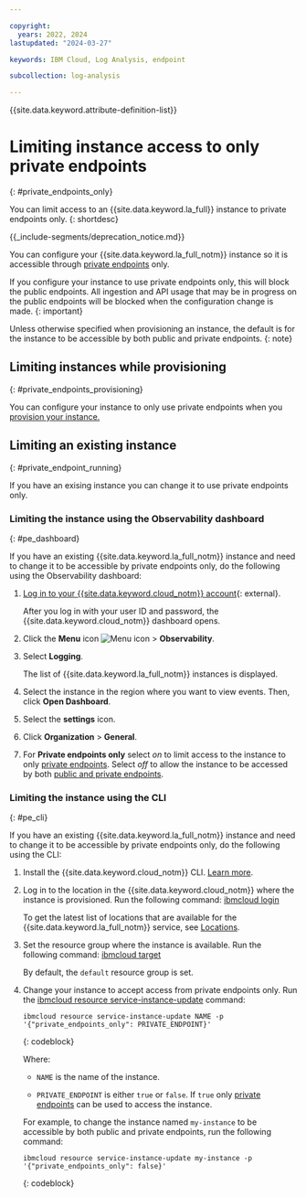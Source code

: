 ```yaml
---

copyright:
  years: 2022, 2024
lastupdated: "2024-03-27"

keywords: IBM Cloud, Log Analysis, endpoint

subcollection: log-analysis

---
```


{{site.data.keyword.attribute-definition-list}}


# Limiting instance access to only private endpoints
{: #private_endpoints_only}

You can limit access to an {{site.data.keyword.la_full}} instance to private endpoints only.
{: shortdesc}

<!-- common deprecation notice -->
{{_include-segments/deprecation_notice.md}}

You can configure your {{site.data.keyword.la_full_notm}} instance so it is accessible through [private endpoints](/docs/log-analysis?topic=log-analysis-endpoints) only.

If you configure your instance to use private endpoints only, this will block the public endpoints. All ingestion and API usage that may be in progress on the public endpoints will be blocked when the configuration change is made.
{: important}

Unless otherwise specified when provisioning an instance, the default is for the instance to be accessible by both public and private endpoints.
{: note}

## Limiting instances while provisioning
{: #private_endpoints_provisioning}

You can configure your instance to only use private endpoints when you [provision your instance.](/docs/log-analysis?topic=log-analysis-provision)

## Limiting an existing instance
{: #private_endpoint_running}

If you have an exising instance you can change it to use private endpoints only.

### Limiting the instance using the Observability dashboard
{: #pe_dashboard}

If you have an existing {{site.data.keyword.la_full_notm}} instance and need to change it to be accessible by private endpoints only, do the following using the Observability dashboard:

1. [Log in to your {{site.data.keyword.cloud_notm}} account](https://cloud.ibm.com/login){: external}.

	After you log in with your user ID and password, the {{site.data.keyword.cloud_notm}} dashboard opens.

2. Click the **Menu** icon ![Menu icon](../icons/icon_hamburger.svg) &gt; **Observability**.

3. Select **Logging**.

    The list of {{site.data.keyword.la_full_notm}} instances is displayed.

4. Select the instance in the region where you want to view events. Then, click **Open Dashboard**.

5. Select the **settings** icon.

6. Click **Organization** &gt; **General**.

7. For **Private endpoints only** select *on* to limit access to the instance to only [private endpoints](/docs/log-analysis?topic=log-analysis-endpoints).  Select *off* to allow the instance to be accessed by both [public and private endpoints](/docs/log-analysis?topic=log-analysis-endpoints).

### Limiting the instance using the CLI
{: #pe_cli}

If you have an existing {{site.data.keyword.la_full_notm}} instance and need to change it to be accessible by private endpoints only, do the following using the CLI:

1. Install the {{site.data.keyword.cloud_notm}} CLI. [Learn more](/docs/cli?topic=cli-getting-started).

2. Log in to the location in the {{site.data.keyword.cloud_notm}} where the instance is provisioned. Run the following command: [ibmcloud login](/docs/cli?topic=cli-ibmcloud_cli#ibmcloud_login)

   To get the latest list of locations that are available for the {{site.data.keyword.la_full_notm}} service, see [Locations](/docs/services/log-analysis?topic=log-analysis-regions).

3. Set the resource group where the instance is available. Run the following command: [ibmcloud target](/docs/cli?topic=cli-ibmcloud_cli#ibmcloud_target)

   By default, the `default` resource group is set.

4. Change your instance to accept access from private endpoints only. Run the [ibmcloud resource service-instance-update](/docs/cli?topic=cli-ibmcloud_commands_resource#ibmcloud_resource_service_instance_update) command:

   ```text
   ibmcloud resource service-instance-update NAME -p '{"private_endpoints_only": PRIVATE_ENDPOINT}'
   ```
   {: codeblock}

   Where:

   * `NAME` is the name of the instance.

   * `PRIVATE_ENDPOINT` is either `true` or `false`.  If `true` only [private endpoints](/docs/log-analysis?topic=log-analysis-endpoints) can be used to access the instance.


    For example, to change the instance named `my-instance` to be accessible by both public and private endpoints, run the following command:

    ```text
    ibmcloud resource service-instance-update my-instance -p '{"private_endpoints_only": false}'
    ```
    {: codeblock}
